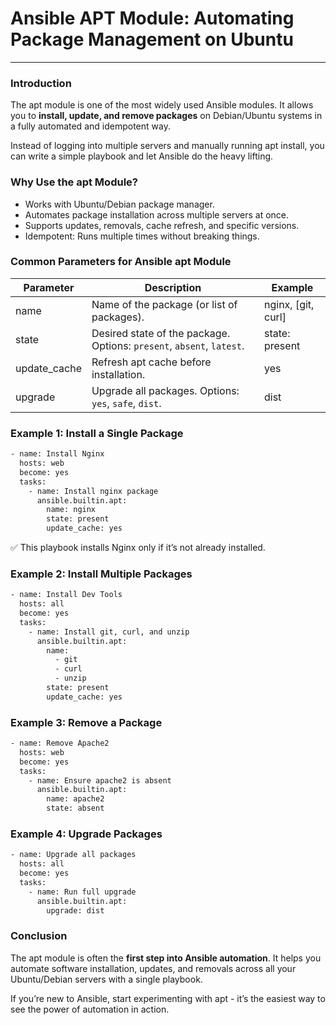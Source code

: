 # Ansible APT Module: Automating Package Management on Ubuntu
---

### Introduction

The apt module is one of the most widely used Ansible modules. It allows you to **install, update, and remove packages** on Debian/Ubuntu systems in a fully automated and idempotent way.

Instead of logging into multiple servers and manually running apt install, you can write a simple playbook and let Ansible do the heavy lifting.

### Why Use the apt Module?

- Works with Ubuntu/Debian package manager.
- Automates package installation across multiple servers at once.
- Supports updates, removals, cache refresh, and specific versions.
- Idempotent: Runs multiple times without breaking things.

### Common Parameters for Ansible apt Module

| Parameter     | Description                                | Example               |
|---------------|--------------------------------------------|-----------------------|
| name          | Name of the package (or list of packages). | nginx, [git, curl]    |
| state         | Desired state of the package. Options: `present`, `absent`, `latest`. | state: present |
| update_cache  | Refresh apt cache before installation.     | yes                   |
| upgrade       | Upgrade all packages. Options: `yes`, `safe`, `dist`. | dist |

### Example 1: Install a Single Package

```bash
- name: Install Nginx
  hosts: web
  become: yes
  tasks:
    - name: Install nginx package
      ansible.builtin.apt:
        name: nginx
        state: present
        update_cache: yes
```

✅ This playbook installs Nginx only if it’s not already installed.

### Example 2: Install Multiple Packages

```bash
- name: Install Dev Tools
  hosts: all
  become: yes
  tasks:
    - name: Install git, curl, and unzip
      ansible.builtin.apt:
        name:
          - git
          - curl
          - unzip
        state: present
        update_cache: yes
```

### Example 3: Remove a Package

```bash
- name: Remove Apache2
  hosts: web
  become: yes
  tasks:
    - name: Ensure apache2 is absent
      ansible.builtin.apt:
        name: apache2
        state: absent
```

### Example 4: Upgrade Packages

```bash
- name: Upgrade all packages
  hosts: all
  become: yes
  tasks:
    - name: Run full upgrade
      ansible.builtin.apt:
        upgrade: dist
```

### Conclusion

The apt module is often the **first step into Ansible automation**. It helps you automate software installation, updates, and removals across all your Ubuntu/Debian servers with a single playbook.

If you’re new to Ansible, start experimenting with apt - it’s the easiest way to see the power of automation in action.

